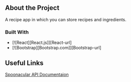 ## About the Project

A recipe app in which you can store recipes and ingredients. 

### Built With
* [![React][React.js]][React-url]
* [![Bootstrap][Bootstrap.com]][Bootstrap-url]

## Useful Links

[Spoonacular API Documentaion](https://spoonacular.com/food-api/docs)